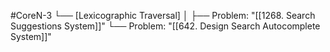 #CoreN-3
└── [Lexicographic Traversal]
    │
    ├── Problem: "[[1268. Search Suggestions System]]"
    └── Problem: "[[642. Design Search Autocomplete System]]"